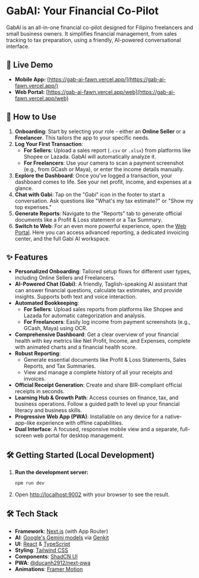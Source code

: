 # GabAI: Your Financial Co-Pilot

GabAI is an all-in-one financial co-pilot designed for Filipino freelancers and small business owners. It simplifies financial management, from sales tracking to tax preparation, using a friendly, AI-powered conversational interface.

## 🚀 Live Demo

- **Mobile App:** [https://gab-ai-fawn.vercel.app/](https://gab-ai-fawn.vercel.app/)
- **Web Portal:** [https://gab-ai-fawn.vercel.app/web](https://gab-ai-fawn.vercel.app/web)

## 🤔 How to Use

1.  **Onboarding**: Start by selecting your role - either an **Online Seller** or a **Freelancer**. This tailors the app to your specific needs.
2.  **Log Your First Transaction**:
    *   **For Sellers**: Upload a sales report (`.csv` or `.xlsx`) from platforms like Shopee or Lazada. GabAI will automatically analyze it.
    *   **For Freelancers**: Use your camera to scan a payment screenshot (e.g., from GCash or Maya), or enter the income details manually.
3.  **Explore the Dashboard**: Once you've logged a transaction, your dashboard comes to life. See your net profit, income, and expenses at a glance.
4.  **Chat with Gabi**: Tap on the "Gabi" icon in the footer to start a conversation. Ask questions like "What's my tax estimate?" or "Show my top expenses."
5.  **Generate Reports**: Navigate to the "Reports" tab to generate official documents like a Profit & Loss statement or a Tax Summary.
6.  **Switch to Web**: For an even more powerful experience, open the [Web Portal](https://gab-ai-fawn.vercel.app/web). Here you can access advanced reporting, a dedicated invoicing center, and the full Gabi AI workspace.

## ✨ Features

- **Personalized Onboarding**: Tailored setup flows for different user types, including Online Sellers and Freelancers.
- **AI-Powered Chat (Gabi)**: A friendly, Taglish-speaking AI assistant that can answer financial questions, calculate tax estimates, and provide insights. Supports both text and voice interaction.
- **Automated Bookkeeping**:
    - **For Sellers**: Upload sales reports from platforms like Shopee and Lazada for automatic categorization and analysis.
    - **For Freelancers**: Easily log income from payment screenshots (e.g., GCash, Maya) using OCR.
- **Comprehensive Dashboard**: Get a clear overview of your financial health with key metrics like Net Profit, Income, and Expenses, complete with animated charts and a financial health score.
- **Robust Reporting**:
    - Generate essential documents like Profit & Loss Statements, Sales Reports, and Tax Summaries.
    - View and manage a complete history of all your receipts and invoices.
- **Official Receipt Generation**: Create and share BIR-compliant official receipts in seconds.
- **Learning Hub & Growth Path**: Access courses on finance, tax, and business operations. Follow a guided path to level up your financial literacy and business skills.
- **Progressive Web App (PWA)**: Installable on any device for a native-app-like experience with offline capabilities.
- **Dual Interface**: A focused, responsive mobile view and a separate, full-screen web portal for desktop management.

## 🛠️ Getting Started (Local Development)

1.  **Run the development server:**
    ```bash
    npm run dev
    ```
2.  Open [http://localhost:9002](http://localhost:9002) with your browser to see the result.

## 🛠️ Tech Stack

- **Framework**: [Next.js](https://nextjs.org/) (with App Router)
- **AI**: [Google's Gemini models](https://ai.google.dev/) via [Genkit](https://firebase.google.com/docs/genkit)
- **UI**: [React](https://react.dev/) & [TypeScript](https://www.typescriptlang.org/)
- **Styling**: [Tailwind CSS](https://tailwindcss.com/)
- **Components**: [ShadCN UI](https://ui.shadcn.com/)
- **PWA**: [@ducanh2912/next-pwa](https://www.npmjs.com/package/@ducanh2912/next-pwa)
- **Animations**: [Framer Motion](https://www.framer.com/motion/)
